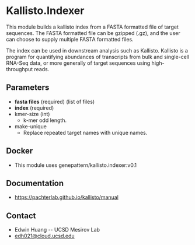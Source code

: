 # Kallisto.Indexer
This module builds a kallisto index from a FASTA formatted file of target sequences. The FASTA formatted file can be gzipped (.gz), and the user can choose to supply multiple FASTA formatted files. 

The index can be used in downstream analysis such as Kallisto. 
Kallisto is a program for quantifying abundances of transcripts from bulk and single-cell RNA-Seq data, or more generally of target sequences using high-throughput reads. 

## Parameters
  - **fasta files** (required) (list of files)
  - **index** (required)
  - kmer-size (int)
    - k-mer odd length.
  - make-unique
    - Replace repeated target names with unique names. 

## Docker
  - This module uses genepattern/kallisto.indexer:v0.1
  
## Documentation
  - https://pachterlab.github.io/kallisto/manual
  
## Contact
  - Edwin Huang -- UCSD Mesirov Lab
  - edh021@cloud.ucsd.edu
